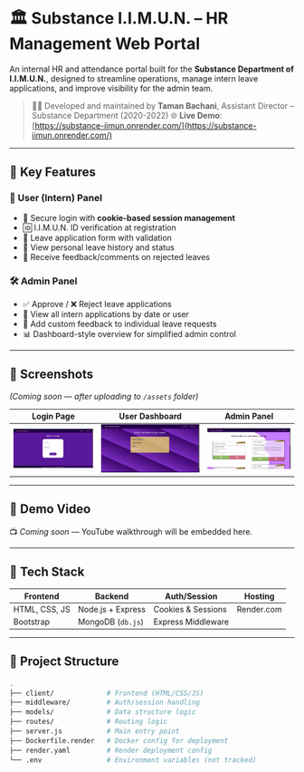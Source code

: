 # 🏛️ Substance I.I.M.U.N. – HR Management Web Portal

An internal HR and attendance portal built for the **Substance Department of I.I.M.U.N.**, designed to streamline operations, manage intern leave applications, and improve visibility for the admin team.

> 👨‍💻 Developed and maintained by **Taman Bachani**, Assistant Director – Substance Department (2020-2022) 
> 🌐 **Live Demo**: [https://substance-iimun.onrender.com/](https://substance-iimun.onrender.com/)

---

## 🚀 Key Features

### 👥 User (Intern) Panel
- 🔐 Secure login with **cookie-based session management**
- 🆔 I.I.M.U.N. ID verification at registration
- 📝 Leave application form with validation
- 📂 View personal leave history and status
- 💬 Receive feedback/comments on rejected leaves

### 🛠️ Admin Panel
- ✅ Approve / ❌ Reject leave applications
- 📅 View all intern applications by date or user
- 🧾 Add custom feedback to individual leave requests
- 📊 Dashboard-style overview for simplified admin control

---

## 📸 Screenshots

_(Coming soon — after uploading to `/assets` folder)_

| Login Page | User Dashboard | Admin Panel |
|------------|----------------|-------------|
| ![Login](assets/login.png) | ![Dashboard](assets/user_dashboard.png) | ![Admin](assets/admin_panel.png) |

---

## 🎥 Demo Video

📺 *Coming soon* — YouTube walkthrough will be embedded here.

---

## 🧰 Tech Stack

| Frontend | Backend | Auth/Session | Hosting |
|----------|---------|--------------|---------|
| HTML, CSS, JS | Node.js + Express | Cookies & Sessions | Render.com |
| Bootstrap | MongoDB (`db.js`) | Express Middleware | |

---

## 📁 Project Structure

```bash
.
├── client/             # Frontend (HTML/CSS/JS)
├── middleware/         # Auth/session handling
├── models/             # Data structure logic
├── routes/             # Routing logic
├── server.js           # Main entry point
├── Dockerfile.render   # Docker config for deployment
├── render.yaml         # Render deployment config
└── .env                # Environment variables (not tracked)
